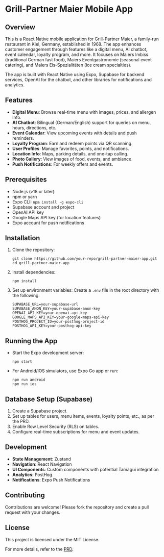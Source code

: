 # Grill-Partner Maier Mobile App

## Overview

This is a React Native mobile application for Grill-Partner Maier, a family-run restaurant in Kiel, Germany, established in 1968. The app enhances customer engagement through features like a digital menu, AI chatbot, event calendar, loyalty program, and more. It focuses on Maiers Imbiss (traditional German fast food), Maiers Eventgastronomie (seasonal event catering), and Maiers Eis-Spezialitäten (ice cream specialties).

The app is built with React Native using Expo, Supabase for backend services, OpenAI for the chatbot, and other libraries for notifications and analytics.

## Features

- **Digital Menu**: Browse real-time menu with images, prices, and allergen info.
- **AI Chatbot**: Bilingual (German/English) support for queries on menu, hours, directions, etc.
- **Event Calendar**: View upcoming events with details and push reminders.
- **Loyalty Program**: Earn and redeem points via QR scanning.
- **User Profiles**: Manage favorites, points, and notifications.
- **Location Info**: Maps, parking details, and one-tap calling.
- **Photo Gallery**: View images of food, events, and ambiance.
- **Push Notifications**: For weekly offers and events.

## Prerequisites

- Node.js (v18 or later)
- npm or yarn
- Expo CLI: `npm install -g expo-cli`
- Supabase account and project
- OpenAI API key
- Google Maps API key (for location features)
- Expo account for push notifications

## Installation

1. Clone the repository:

   ```
   git clone https://github.com/your-repo/grill-partner-maier-app.git
   cd grill-partner-maier-app
   ```

2. Install dependencies:

   ```
   npm install
   ```

3. Set up environment variables:
   Create a `.env` file in the root directory with the following:
   ```
   SUPABASE_URL=your-supabase-url
   SUPABASE_ANON_KEY=your-supabase-anon-key
   OPENAI_API_KEY=your-openai-api-key
   GOOGLE_MAPS_API_KEY=your-google-maps-api-key
   POSTHOG_PROJECT_ID=your-posthog-project-id
   POSTHOG_API_KEY=your-posthog-api-key
   ```

## Running the App

- Start the Expo development server:

  ```
  npm start
  ```

- For Android/iOS simulators, use Expo Go app or run:
  ```
  npm run android
  npm run ios
  ```

## Database Setup (Supabase)

1. Create a Supabase project.
2. Set up tables for users, menu items, events, loyalty points, etc., as per the PRD.
3. Enable Row Level Security (RLS) on tables.
4. Configure real-time subscriptions for menu and event updates.

## Development

- **State Management**: Zustand
- **Navigation**: React Navigation
- **UI Components**: Custom components with potential Tamagui integration
- **Analytics**: PostHog
- **Notifications**: Expo Push Notifications

## Contributing

Contributions are welcome! Please fork the repository and create a pull request with your changes.

## License

This project is licensed under the MIT License.

For more details, refer to the [PRD](prd.md).
